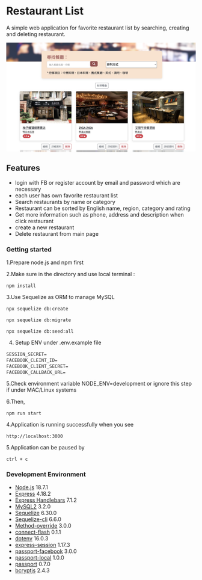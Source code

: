 # Restaurant List
A simple web application for favorite restaurant list by searching, creating and deleting restaurant.

![listening page](./Image/restaurants.jpg)

## Features
- login with FB or register account by email and password which are necessary
- each user has own favorite restaurant list
- Search restaurants by name or category
- Restaurant can be sorted by English name, region, category and rating
- Get more information such as phone, address and description when click restaurant
- create a new restaurant
- Delete restaurant from main page

### Getting started

1.Prepare node.js and npm first

2.Make sure in the directory and use local terminal :

```
npm install
```

3.Use Sequelize as ORM to manage MySQL 

```
npx sequelize db:create
```
```
npx sequelize db:migrate
```
```
npx sequelize db:seed:all
```

4. Setup ENV under .env.example file

```
SESSION_SECRET= 
FACEBOOK_CLEINT_ID= 
FACEBOOK_CLIENT_SECRET= 
FACEBOOK_CALLBACK_URL=
```
5.Check environment variable NODE_ENV=development or ignore this step if under MAC/Linux systems

6.Then,

```
npm run start
```

4.Application is running successfully when you see

```
http://localhost:3000
```

5.Application can be paused by

```
ctrl + c
```

### Development Environment

- [Node.js](https://github.com/nvm-sh/nvm) 18.7.1
- [Express](https://www.npmjs.com/package/express) 4.18.2
- [Express Handlebars](https://github.com/express-handlebars/express-handlebars) 7.1.2
- [MySQL2](https://www.npmjs.com/package/mysql2) 3.2.0
- [Sequelize](https://www.npmjs.com/package/sequelize) 6.30.0
- [Sequelize-cli](https://www.npmjs.com/package/sequelize-cli) 6.6.0
- [Method-override](https://www.npmjs.com/package/method-override) 3.0.0
- [connect-flash](https://www.npmjs.com/package/connect-flash) 0.1.1
- [dotenv](https://www.npmjs.com/package/dotenv) 16.0.3
- [express-session](https://www.npmjs.com/package/express-session) 1.17.3
- [passport-facebook](https://www.npmjs.com/package/passport-facebook) 3.0.0
- [passport-local](https://www.npmjs.com/package/passport-local) 1.0.0
- [passport](https://www.npmjs.com/package/passport) 0.7.0
- [bcryptjs](https://www.npmjs.com/package/bcryptjs) 2.4.3

